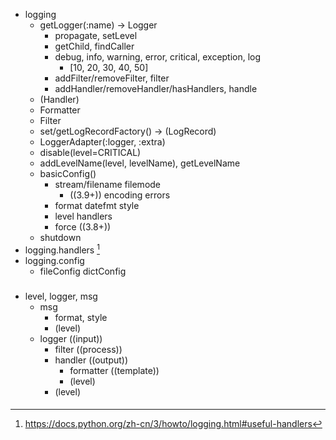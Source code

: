 - logging
  - getLogger(:name) -> Logger
    - propagate, setLevel
    - getChild, findCaller
    - debug, info, warning, error, critical, exception, log
      - [10, 20, 30, 40, 50]
    - addFilter/removeFilter, filter
    - addHandler/removeHandler/hasHandlers, handle
  - (Handler)
  - Formatter
  - Filter
  - set/getLogRecordFactory() -> (LogRecord)
  - LoggerAdapter(:logger, :extra)
  - disable(level=CRITICAL)
  - addLevelName(level, levelName), getLevelName
  - basicConfig()
    - stream/filename filemode 
      - ((3.9+)) encoding errors 
    - format datefmt style
    - level handlers
    - force ((3.8+))
  - shutdown
- logging.handlers [^ 1]
- logging.config
  - fileConfig dictConfig

[^ 1]:https://docs.python.org/zh-cn/3/howto/logging.html#useful-handlers

###
- level, logger, msg
  - msg
    - format, style
    - (level)
  - logger ((input))
    - filter ((process))
    - handler ((output))
      - formatter ((template))
      - (level)
    - (level)
####
[max]:1

